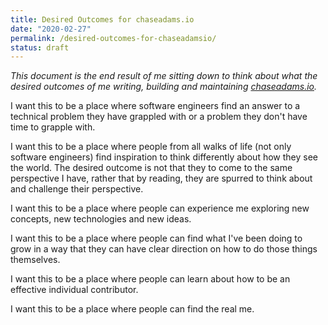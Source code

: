 ```yaml
---
title: Desired Outcomes for chaseadams.io
date: "2020-02-27"
permalink: /desired-outcomes-for-chaseadamsio/
status: draft
---
```


_This document is the end result of me sitting down to think about what the desired outcomes of me writing, building and maintaining [chaseadams.io](https://chaseadams.io)._

I want this to be a place where software engineers find an answer to a technical problem they have grappled with or a problem they don't have time to grapple with.

I want this to be a place where people from all walks of life (not only software engineers) find inspiration to think differently about how they see the world. The desired outcome is not that they to come to the same perspective I have, rather that by reading, they are spurred to think about and challenge their perspective.

I want this to be a place where people can experience me exploring new concepts, new technologies and new ideas.

I want this to be a place where people can find what I've been doing to grow in a way that they can have clear direction on how to do those things themselves.

I want this to be a place where people can learn about how to be an effective individual contributor.

I want this to be a place where people can find the real me.
